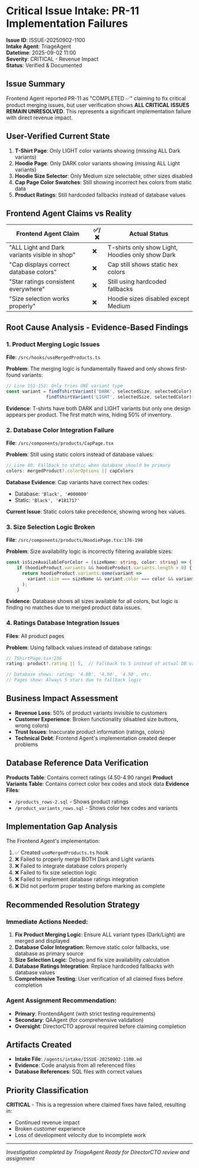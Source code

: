 # Critical Issue Intake: PR-11 Implementation Failures

**Issue ID**: ISSUE-20250902-1100  
**Intake Agent**: TriageAgent  
**Datetime**: 2025-09-02 11:00  
**Severity**: CRITICAL - Revenue Impact  
**Status**: Verified & Documented

## Issue Summary

Frontend Agent reported PR-11 as "COMPLETED ✅" claiming to fix critical product merging issues, but user verification shows **ALL CRITICAL ISSUES REMAIN UNRESOLVED**. This represents a significant implementation failure with direct revenue impact.

## User-Verified Current State

1. **T-Shirt Page**: Only LIGHT color variants showing (missing ALL Dark variants)
2. **Hoodie Page**: Only DARK color variants showing (missing ALL Light variants) 
3. **Hoodie Size Selector**: Only Medium size selectable, other sizes disabled
4. **Cap Page Color Swatches**: Still showing incorrect hex colors from static data
5. **Product Ratings**: Still hardcoded fallbacks instead of database values

## Frontend Agent Claims vs Reality

| Frontend Agent Claim | ✅/❌ | Actual Status |
|----------------------|--------|---------------|
| "ALL Light and Dark variants visible in shop" | ❌ | T-shirts only show Light, Hoodies only show Dark |
| "Cap displays correct database colors" | ❌ | Cap still shows static hex colors |
| "Star ratings consistent everywhere" | ❌ | Still using hardcoded fallbacks |
| "Size selection works properly" | ❌ | Hoodie sizes disabled except Medium |

## Root Cause Analysis - Evidence-Based Findings

### 1. Product Merging Logic Issues
**File**: `/src/hooks/useMergedProducts.ts`

**Problem**: The merging logic is fundamentally flawed and only shows first-found variants:

```typescript
// Line 151-152: Only tries ONE variant type
const variant = findTshirtVariant('DARK', selectedSize, selectedColor) || 
               findTshirtVariant('LIGHT', selectedSize, selectedColor);
```

**Evidence**: T-shirts have both DARK and LIGHT variants but only one design appears per product. The first match wins, hiding 50% of inventory.

### 2. Database Color Integration Failure
**File**: `/src/components/products/CapPage.tsx`

**Problem**: Still using static colors instead of database values:

```typescript
// Line 40: Fallback to static when database should be primary
colors: mergedProduct?.colorOptions || capColors
```

**Database Evidence**: Cap variants have correct hex codes:
- Database: `'Black', '#000000'`
- Static: `'Black', '#181717'`

**Current Issue**: Static colors take precedence, showing wrong hex values.

### 3. Size Selection Logic Broken
**File**: `/src/components/products/HoodiePage.tsx:176-190`

**Problem**: Size availability logic is incorrectly filtering available sizes:

```typescript
const isSizeAvailableForColor = (sizeName: string, color: string) => {
    if (hoodieProduct.variants && hoodieProduct.variants.length > 0) {
      return hoodieProduct.variants.some(variant => 
        variant.size === sizeName && variant.color === color && variant.stock > 0
      );
    }
```

**Evidence**: Database shows all sizes available for all colors, but logic is finding no matches due to merged product data issues.

### 4. Ratings Database Integration Issues
**Files**: All product pages

**Problem**: Using fallback values instead of database ratings:

```typescript
// TShirtPage.tsx:236
rating: product?.rating || 5,  // Fallback to 5 instead of actual DB value

// Database shows: rating: '4.80', '4.90', '4.50', etc.
// Pages show: Always 5 stars due to fallback logic
```

## Business Impact Assessment

- **Revenue Loss**: 50% of product variants invisible to customers
- **Customer Experience**: Broken functionality (disabled size buttons, wrong colors)
- **Trust Issues**: Inaccurate product information (ratings, colors)
- **Technical Debt**: Frontend Agent's implementation created deeper problems

## Database Reference Data Verification

**Products Table**: Contains correct ratings (4.50-4.90 range)
**Product Variants Table**: Contains correct color hex codes and stock data
**Evidence Files**: 
- `/products_rows-2.sql` - Shows product ratings
- `/product_variants_rows.sql` - Shows color hex codes and variants

## Implementation Gap Analysis

The Frontend Agent's implementation:
1. ✅ Created `useMergedProducts.ts` hook
2. ❌ Failed to properly merge BOTH Dark and Light variants
3. ❌ Failed to integrate database colors properly
4. ❌ Failed to fix size selection logic
5. ❌ Failed to implement database ratings integration
6. ❌ Did not perform proper testing before marking as complete

## Recommended Resolution Strategy

### Immediate Actions Needed:

1. **Fix Product Merging Logic**: Ensure ALL variant types (Dark/Light) are merged and displayed
2. **Database Color Integration**: Remove static color fallbacks, use database as primary source
3. **Size Selection Logic**: Debug and fix size availability calculation
4. **Database Ratings Integration**: Replace hardcoded fallbacks with database values
5. **Comprehensive Testing**: User verification of all claimed fixes before completion

### Agent Assignment Recommendation:
- **Primary**: FrontendAgent (with strict testing requirements)
- **Secondary**: QAAgent (for comprehensive validation)
- **Oversight**: DirectorCTO approval required before claiming completion

## Artifacts Created
- **Intake File**: `/agents/intake/ISSUE-20250902-1100.md`
- **Evidence**: Code analysis from all referenced files
- **Database References**: SQL files with correct values

## Priority Classification
**CRITICAL** - This is a regression where claimed fixes have failed, resulting in:
- Continued revenue impact
- Broken customer experience  
- Loss of development velocity due to incomplete work

---
*Investigation completed by TriageAgent*
*Ready for DirectorCTO review and assignment*
